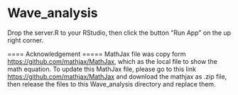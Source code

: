 # Wave_analysis
Drop the server.R to your RStudio, then click the button "Run App" on the up right corner.

==== Acknowledgement =====
MathJax file was copy form https://github.com/mathjax/MathJax, which as the local file to show the math equation.
To update this MathJax file, please go to this link https://github.com/mathjax/MathJax and download the mathjax as .zip file, then release the files to this Wave_analysis directory and replace them.
